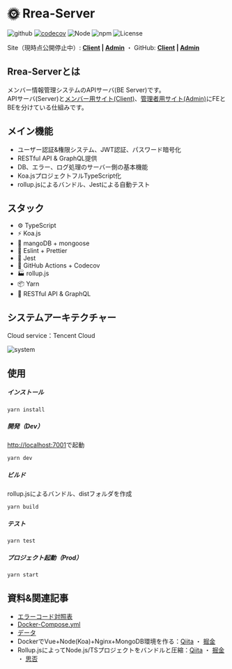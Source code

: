 # 🌞 Rrea-Server

![github](https://github.com/kensoz/Rrea-server/actions/workflows/main.yml/badge.svg)  [![codecov](https://codecov.io/gh/kensoz/Rrea-server/branch/master/graph/badge.svg?token=7ZTUS6Z4WQ)](https://codecov.io/gh/kensoz/Rrea-server)  ![Node](https://img.shields.io/badge/Node.js-v18.0.0-fb7185.svg?logo=&style=flat-square)  ![npm](https://img.shields.io/badge/npm-2.0.0-84CC16.svg?style=flat-square)  ![License](https://img.shields.io/badge/License-MIT-0284C7.svg?logo=&style=flat-square)

Site（現時点公開停止中）:  **[Client](http://rrea-client.live) | [Admin](http://rrea-admin.live)**  ・  GitHub:  **[Client](https://github.com/kensoz/Rrea-client) | [Admin](https://github.com/kensoz/Rrea-admin)**

## Rrea-Serverとは

メンバー情報管理システムのAPIサーバ(BE Server)です。  
APIサーバ(Server)と[メンバー用サイト(Client)](https://github.com/kensoz/Rrea-client)、[管理者用サイト(Admin)](https://github.com/kensoz/Rrea-admin)にFEとBEを分けている仕組みです。

## メイン機能

+ ユーザー認証&権限システム、JWT認証、パスワード暗号化
+ RESTful API & GraphQL提供
+ DB、エラー、ログ処理のサーバー側の基本機能
+ Koa.jsプロジェクトフルTypeScript化
+ rollup.jsによるバンドル、Jestによる自動テスト



## スタック

- ⚙️ TypeScript
- ⚡️ Koa.js
- 💽 mangoDB + mongoose
- 📑 Eslint + Prettier
- 🔌 Jest
- 🔩 GitHub Actions + Codecov
- 🏭 rollup.js
- 📦 Yarn
- 🔻 RESTful API & GraphQL



## システムアーキテクチャー
Cloud service：Tencent Cloud

![system](https://s2.loli.net/2022/07/16/Y7BqVkciA9MCLQZ.jpg)



## 使用

##### インストール

```bash
yarn install
```

##### 開発（Dev）

[http://localhost:7001](http://localhost:7001)で起動

```bash
yarn dev
```

##### ビルド

rollup.jsによるバンドル、distフォルダを作成

```bash
yarn build
```

##### テスト

```bash
yarn test
```

##### プロジェクト起動（Prod）

```bash
yarn start
```



## 資料&関連記事

+ [エラーコード対照表](https://github.com/kensoz/Rrea-server/blob/master/docs/error.md)
+ [Docker-Compose.yml](https://github.com/kensoz/Rrea-server/blob/master/docs/docker-compose.yml)
+ [データ](https://github.com/kensoz/Rrea-server/tree/master/docs/Rrea-database)
+ DockerでVue+Node(Koa)+Nginx+MongoDB環境を作る：[Qiita](https://qiita.com/kensoz/items/2fc0b707e91e6ec8920e) ・ [掘金](https://juejin.cn/post/7127105231086682149)
+ Rollup.jsによってNode.js/TSプロジェクトをバンドルと圧縮：[Qiita](https://qiita.com/kensoz/items/441c1f12eb61d137ee2c) ・ [掘金](https://juejin.cn/post/7130053864740356104) ・ [思否](https://segmentfault.com/a/1190000042295273)
